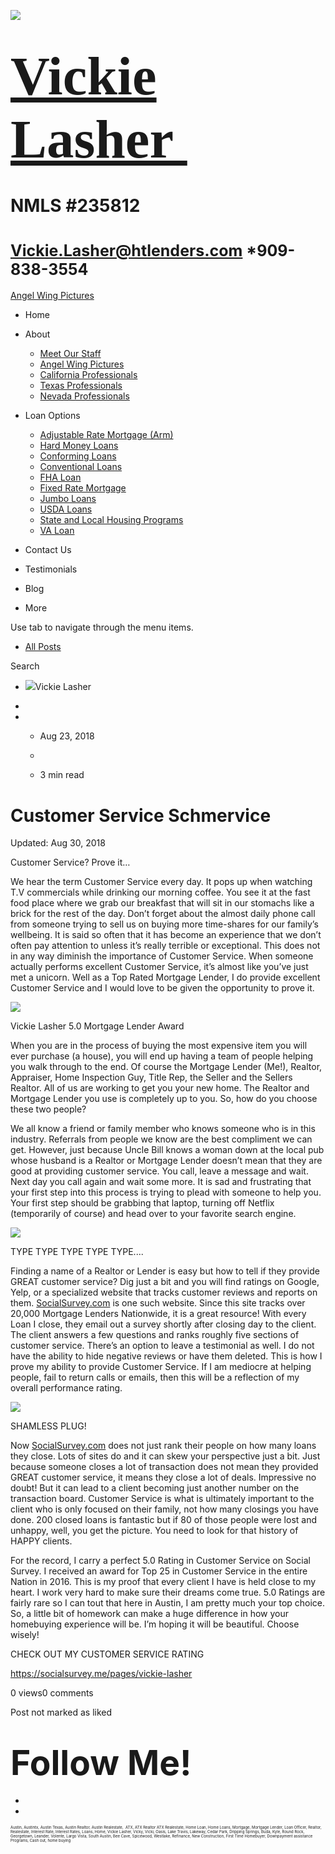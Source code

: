

![](https://static.wixstatic.com/media/5afe60462baf41e79586f3fdaf78d664.jpg/v1/fill/w_480,h_291,al_c,q_80,usm_0.66_1.00_0.01,blur_2/5afe60462baf41e79586f3fdaf78d664.jpg)

# <span style="font-size:87px"><span style="font-family:libre baskerville,serif">[Vickie Lasher ](../index.html)</span></span>

# NMLS \#235812

# <span style="font-size:25px"><Vickie.Lasher@htlenders.com> \*909-838-3554</span>

<a href="../angel-wing-pictures.html" class="_1fbEI"><span class="_1Qjd7">Angel Wing Pictures</span></a>

-   <span id="DrpDwnMn00"><a href="../index.html" class="_11ip9"></a></span>
    Home

-   <span id="DrpDwnMn01"><a href="../about.html" class="_11ip9"></a></span>
    About

    -   [Meet Our Staff](../meet-our-staff.html)
    -   [Angel Wing Pictures](../angel-wing-pictures.html)
    -   [California Professionals](../recommended-profssionals.html)
    -   [Texas Professionals](../texas-recommended-professionals.html)
    -   [Nevada Professionals](../nevada-recommended-professionals.html)

-   <span id="DrpDwnMn02"><a href="../loan-options.html" class="_11ip9"></a></span>
    Loan Options

    -   [Adjustable Rate Mortgage (Arm)](../adjustable-rate-mortgage-arm.html)
    -   [Hard Money Loans](../hard-money-loans.html)
    -   [Conforming Loans](../conforming-loans.html)
    -   [Conventional Loans](../conventional-loans.html)
    -   [FHA Loan](../fha-loan.html)
    -   [Fixed Rate Mortgage](../fixed-rate-mortgage.html)
    -   [Jumbo Loans](../jumbo-loans.html)
    -   [USDA Loans](../rhs-loan-programs.html)
    -   [State and Local Housing Programs](../state-and-local-housing-programs.html)
    -   [VA Loan](../va-loan.html)

-   <span id="DrpDwnMn03"><a href="../contact.html" class="_11ip9"></a></span>
    Contact Us

-   <span id="DrpDwnMn04"><a href="../testimonials.html" class="_11ip9"></a></span>
    Testimonials

-   <span id="DrpDwnMn05"><a href="../blog.html" class="_11ip9"></a></span>
    Blog

-   More

Use tab to navigate through the menu items.

-   <a href="../blog.html" class="_2MzDA blog-navigation-container-color blog-navigation-container-font blog-navigation-link-hover-color">All Posts</a>

Search

-   <span class="_1NzhF avatar-image" i18n="[object Object]"><img src="https://gravatar.com/avatar/d5a4c4dfa58333c9beb6962dd38d245b?d=blank" class="_18Vq1 fluid-avatar-image" /></span><span class="iYG_V user-name _4AzY3" title="Vickie Lasher" data-hook="user-name">Vickie Lasher</span>

-

-   -   <span class="post-metadata__date time-ago" title="Aug 23, 2018" data-hook="time-ago">Aug 23, 2018</span>
    -

    -   <span class="post-metadata__readTime" i18n="[object Object]" title="3 min read" data-hook="time-to-read">3 min read</span>

# <span class="post-title__text blog-post-title-font blog-post-title-color"><span class="blog-post-title-font blog-post-title-color">Customer Service Schmervice</span></span>

Updated: <span class="time-ago" title="Aug 30, 2018" data-hook="time-ago">Aug 30, 2018</span>

<span class="_2PHJq public-DraftStyleDefault-ltr">Customer Service? Prove it…</span>

<span class="_2PHJq public-DraftStyleDefault-ltr">We hear the term Customer Service every day. It pops up when watching T.V commercials while drinking our morning coffee. You see it at the fast food place where we grab our breakfast that will sit in our stomachs like a brick for the rest of the day. Don’t forget about the almost daily phone call from someone trying to sell us on buying more time-shares for our family’s wellbeing. It is said so often that it has become an experience that we don’t often pay attention to unless it’s really terrible or exceptional. This does not in any way diminish the importance of Customer Service. When someone actually performs excellent Customer Service, it’s almost like you’ve just met a unicorn. Well as a Top Rated Mortgage Lender, I do provide excellent Customer Service and I would love to be given the opportunity to prove it.</span>

<span class="_2PHJq public-DraftStyleDefault-ltr">  
</span>

<img src="https://static.wixstatic.com/media/b5d103_fee1ca15e4ec406d8bb27f0b4bed7391~mv2.jpg/v1/fit/w_300,h_192,al_c,q_20/file.jpg" class="OzAYt _3ii3f" />

<span class="EilAw" dir="auto">Vickie Lasher 5.0 Mortgage Lender Award</span>

<span class="_2PHJq public-DraftStyleDefault-ltr">When you are in the process of buying the most expensive item you will ever purchase (a house), you will end up having a team of people helping you walk through to the end. Of course the Mortgage Lender (Me!), Realtor, Appraiser, Home Inspection Guy, Title Rep, the Seller and the Sellers Realtor. All of us are working to get you your new home. The Realtor and Mortgage Lender you use is completely up to you. So, how do you choose these two people? </span>

<span class="_2PHJq public-DraftStyleDefault-ltr">  
</span>

<span class="_2PHJq public-DraftStyleDefault-ltr">We all know a friend or family member who knows someone who is in this industry. Referrals from people we know are the best compliment we can get. However, just because Uncle Bill knows a woman down at the local pub whose husband is a Realtor or Mortgage Lender doesn’t mean that they are good at providing customer service. You call, leave a message and wait. Next day you call again and wait some more. It is sad and frustrating that your first step into this process is trying to plead with someone to help you. Your first step should be grabbing that laptop, turning off Netflix (temporarily of course) and head over to your favorite search engine. </span>

<span class="_2PHJq public-DraftStyleDefault-ltr">  
</span>

<img src="https://static.wixstatic.com/media/b5d103_1cfcbb7f231e48e1984ee4b9e92b55a4~mv2.jpg/v1/fit/w_750,h_437,al_c,q_20/file.jpg" class="OzAYt _3ii3f" />

<span class="EilAw" dir="auto">TYPE TYPE TYPE TYPE TYPE....</span>

<span class="_2PHJq public-DraftStyleDefault-ltr">  
</span>

<span class="_2PHJq public-DraftStyleDefault-ltr">Finding a name of a Realtor or Lender is easy but how to tell if they provide GREAT customer service? Dig just a bit and you will find ratings on Google, Yelp, or a specialized website that tracks customer reviews and reports on them. <a href="http://SocialSurvey.com" class="_3Bkfb _1lsz7"><span class="underline">SocialSurvey.com</span></a> is one such website. Since this site tracks over 20,000 Mortgage Lenders Nationwide, it is a great resource! With every Loan I close, they email out a survey shortly after closing day to the client. The client answers a few questions and ranks roughly five sections of customer service. There’s an option to leave a testimonial as well. I do not have the ability to hide negative reviews or have them deleted. This is how I prove my ability to provide Customer Service. If I am mediocre at helping people, fail to return calls or emails, then this will be a reflection of my overall performance rating. </span>

<span class="_2PHJq public-DraftStyleDefault-ltr">  
</span>

<img src="https://static.wixstatic.com/media/b5d103_580d787eeff54e1ba262b86a4d42f1ae~mv2.jpg/v1/fit/w_750,h_808,al_c,q_20/file.jpg" class="OzAYt _3ii3f" />

<span class="EilAw" dir="auto">SHAMLESS PLUG!</span>

<span class="_2PHJq public-DraftStyleDefault-ltr">  
</span>

<span class="_2PHJq public-DraftStyleDefault-ltr">Now <a href="http://SocialSurvey.com" class="_3Bkfb _1lsz7"><span class="underline">SocialSurvey.com</span></a> does not just rank their people on how many loans they close. Lots of sites do and it can skew your perspective just a bit. Just because someone closes a lot of transaction does not mean they provided GREAT customer service, it means they close a lot of deals. Impressive no doubt! But it can lead to a client becoming just another number on the transaction board. Customer Service is what is ultimately important to the client who is only focused on their family, not how many closings you have done. 200 closed loans is fantastic but if 80 of those people were lost and unhappy, well, you get the picture. You need to look for that history of HAPPY clients.</span>

<span class="_2PHJq public-DraftStyleDefault-ltr">For the record, I carry a perfect 5.0 Rating in Customer Service on Social Survey. I received an award for Top 25 in Customer Service in the entire Nation in 2016. This is my proof that every client I have is held close to my heart. I work very hard to make sure their dreams come true. 5.0 Ratings are fairly rare so I can tout that here in Austin, I am pretty much your top choice. So, a little bit of homework can make a huge difference in how your homebuying experience will be. I’m hoping it will be beautiful. Choose wisely!</span>

<span class="_2PHJq public-DraftStyleDefault-ltr">  
</span>

<span class="_2PHJq public-DraftStyleDefault-ltr">CHECK OUT MY CUSTOMER SERVICE RATING</span>

<span class="_2PHJq public-DraftStyleDefault-ltr"><a href="https://socialsurvey.me/pages/vickie-lasher" class="_3Bkfb _1lsz7"><span class="underline">https://socialsurvey.me/pages/vickie-lasher</span></a></span>

<span class="_38Zqt"></span>

<span class="_38Zqt"></span>

<span class="_38Zqt"></span>

<span class="_38Zqt"></span>

<span tabindex="0">0 views</span><span tabindex="0">0 comments</span>

<span class="_3KwtW" aria-live="off">Post not marked as liked</span><span class="_1l1q9" data-hook="like-button-with-count__like-count"></span>

<span class="_1jqCz blog-text-background-color"></span><span class="_1jqCz blog-text-background-color"></span><span class="_1jqCz blog-text-background-color"></span>

# <span style="font-size:55px;"><span style="font-weight:bold;">Follow Me!</span></span>

-   <span id="dataItem-jjeedrml1-comp-jjeedrlu"><a href="https://www.facebook.com/vickie.s.lasher" class="_26AQd"></a></span>
-   <span id="dataItem-jjeedrmm-comp-jjeedrlu"><a href="https://www.instagram.com/vickielasher/" class="_26AQd"></a></span>

<span class="color_12"><span style="font-size:6px">Austin, Austintx, Austin Texas, Austin Realtor, Austin Realestate,  ATX, ATX Realtor ATX Realestate, Home Loan, Home Loans, Mortgage, Mortgage Lender, Loan Officer, Realtor, Realestate, Interest Rate, Interest Rates, Loans, Home, Vickie Lasher, Vicky, Vicki, Oasis, Lake Travis, Lakeway, Cedar Park, Dripping Springs, Buda, Kyle, Round Rock, Georgetown, Leander, Volente, Largo Vista, South Austin, Bee Cave, Spicewood, Westlake, Refinance, New Construction, First Time Homebuyer, Downpayment assistance Programs, Cash out, home buying</span></span>


